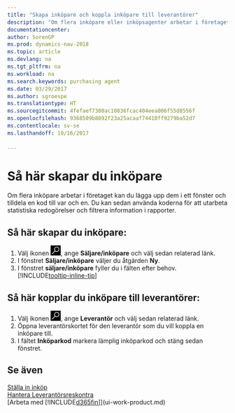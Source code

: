 ```yaml
---
title: "Skapa inköpare och koppla inköpare till leverantörer"
description: "Om flera inköpare eller inköpsagenter arbetar i företaget kan du sortera dem för statistiska analyser."
documentationcenter: 
author: SorenGP
ms.prod: dynamics-nav-2018
ms.topic: article
ms.devlang: na
ms.tgt_pltfrm: na
ms.workload: na
ms.search.keywords: purchasing agent
ms.date: 03/29/2017
ms.author: sgroespe
ms.translationtype: HT
ms.sourcegitcommit: 4fefaef7380ac10836fcac404eea006f55d8556f
ms.openlocfilehash: 9368509b8892f23a25acaaf74410ff9279ba52d7
ms.contentlocale: sv-se
ms.lasthandoff: 10/16/2017

---
```

# <a name="how-to-set-up-purchasers"></a>Så här skapar du inköpare
Om flera inköpare arbetar i företaget kan du lägga upp dem i ett fönster och tilldela en kod till var och en. Du kan sedan använda koderna för att utarbeta statistiska redogörelser och filtrera information i rapporter.

## <a name="to-set-up-purchasers"></a>Så här skapar du inköpare:
1. Välj ikonen ![Söka efter sida eller rapport](media/ui-search/search_small.png "ikonen Söka efter sida eller rapport"), ange **Säljare/inköpare** och välj sedan relaterad länk.
2. I fönstret **Säljare/inköpare** väljer du åtgärden **Ny**.
3. I fönstret **säljare/inköpare** fyller du i fälten efter behov. [!INCLUDE[tooltip-inline-tip](includes/tooltip-inline-tip_md.md)]

## <a name="to-assign-purchasers-to-vendors"></a>Så här kopplar du inköpare till leverantörer:
1. Välj ikonen ![Söka efter sida eller rapport](media/ui-search/search_small.png "ikonen Söka efter sida eller rapport"), ange **Leverantör** och välj sedan relaterad länk.
2. Öppna leverantörskortet för den leverantör som du vill koppla en inköpare till.
3. I fältet **Inköparkod** markera lämplig inköparkod och stäng sedan fönstret.

## <a name="see-also"></a>Se även
[Ställa in inköp](purchasing-setup-purchasing.md)  
[Hantera Leverantörsreskontra](payables-manage-payables.md)  
[Arbeta med [!INCLUDE[d365fin](includes/d365fin_md.md)]](ui-work-product.md)

